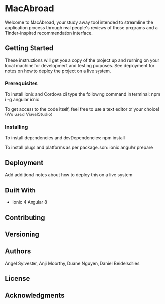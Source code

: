 # MacAbroad

Welcome to MacAbroad, your study away tool intended to streamline the application process through real people's reviews of those programs and a Tinder-inspired recommendation interface. 

## Getting Started

These instructions will get you a copy of the project up and running on your local machine for development and testing purposes. See deployment for notes on how to deploy the project on a live system.

### Prerequisites
To install ionic and Cordova cli type the following command in terminal: 
npm i -g angular ionic 

To get access to the code itself, feel free to use a text editor of your choice! (We used VisualStudio) 

### Installing
To install dependencies and devDependencies: 
npm install 

To install plugs and platforms as per package.json: 
ionic angular prepare

## Deployment

Add additional notes about how to deploy this on a live system

## Built With

* Ionic 4 Angular 8 

## Contributing

## Versioning

## Authors
Angel Sylvester, Anji Moorthy, Duane Nguyen, Daniel Beidelschies 

## License

## Acknowledgments
